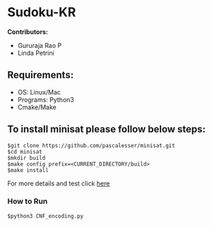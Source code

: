 # Sudoku-KR

**Contributors:**
* Gururaja Rao P
* Linda Petrini
              
## **Requirements:**
* OS: Linux/Mac
* Programs: Python3
* Cmake/Make

## **To install minisat please follow below steps:**
```shell
$git clone https://github.com/pascalesser/minisat.git
$cd minisat
$mkdir build
$make config prefix=<CURRENT_DIRECTORY/build>
$make install
```
For more details and test click [here](https://github.com/pascalesser/minisat.git)

### **How to Run**
```shell
$python3 CNF_encoding.py
```

